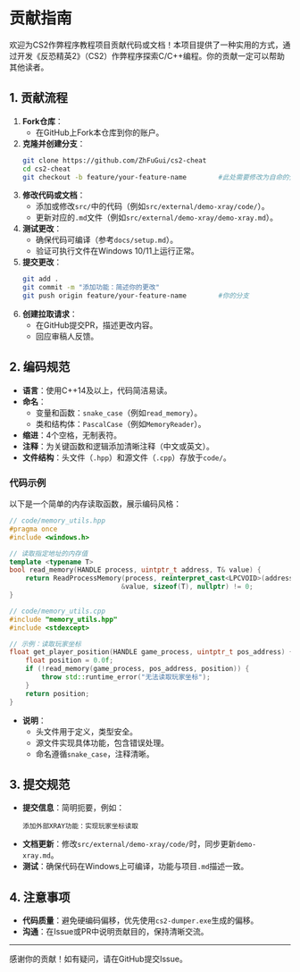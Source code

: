 # 贡献指南

欢迎为CS2作弊程序教程项目贡献代码或文档！本项目提供了一种实用的方式，通过开发《反恐精英2》（CS2）作弊程序探索C/C++编程。你的贡献一定可以帮助其他读者。


## 1. 贡献流程

1. **Fork仓库**：
   - 在GitHub上Fork本仓库到你的账户。
2. **克隆并创建分支**：
   ```bash
   git clone https://github.com/ZhFuGui/cs2-cheat
   cd cs2-cheat
   git checkout -b feature/your-feature-name        #此处需要修改为自命的分支名
   ```
3. **修改代码或文档**：
   - 添加或修改`src/`中的代码（例如`src/external/demo-xray/code/`）。
   - 更新对应的`.md`文件（例如`src/external/demo-xray/demo-xray.md`）。
4. **测试更改**：
   - 确保代码可编译（参考`docs/setup.md`）。
   - 验证可执行文件在Windows 10/11上运行正常。
5. **提交更改**：
   ```bash
   git add .
   git commit -m "添加功能：简述你的更改"
   git push origin feature/your-feature-name        #你的分支
   ```
6. **创建拉取请求**：
   - 在GitHub提交PR，描述更改内容。
   - 回应审稿人反馈。

## 2. 编码规范

- **语言**：使用C++14及以上，代码简洁易读。
- **命名**：
  - 变量和函数：`snake_case`（例如`read_memory`）。
  - 类和结构体：`PascalCase`（例如`MemoryReader`）。
- **缩进**：4个空格，无制表符。
- **注释**：为关键函数和逻辑添加清晰注释（中文或英文）。
- **文件结构**：头文件（`.hpp`）和源文件（`.cpp`）存放于`code/`。

### 代码示例

以下是一个简单的内存读取函数，展示编码风格：

```cpp
// code/memory_utils.hpp
#pragma once
#include <windows.h>

// 读取指定地址的内存值
template <typename T>
bool read_memory(HANDLE process, uintptr_t address, T& value) {
    return ReadProcessMemory(process, reinterpret_cast<LPCVOID>(address),
                            &value, sizeof(T), nullptr) != 0;
}
```

```cpp
// code/memory_utils.cpp
#include "memory_utils.hpp"
#include <stdexcept>

// 示例：读取玩家坐标
float get_player_position(HANDLE game_process, uintptr_t pos_address) {
    float position = 0.0f;
    if (!read_memory(game_process, pos_address, position)) {
        throw std::runtime_error("无法读取玩家坐标");
    }
    return position;
}
```

- **说明**：
  - 头文件用于定义，类型安全。
  - 源文件实现具体功能，包含错误处理。
  - 命名遵循`snake_case`，注释清晰。

## 3. 提交规范

- **提交信息**：简明扼要，例如：
  ```
  添加外部XRAY功能：实现玩家坐标读取
  ```
- **文档更新**：修改`src/external/demo-xray/code/`时，同步更新`demo-xray.md`。
- **测试**：确保代码在Windows上可编译，功能与项目`.md`描述一致。

## 4. 注意事项

- **代码质量**：避免硬编码偏移，优先使用`cs2-dumper.exe`生成的偏移。
- **沟通**：在Issue或PR中说明贡献目的，保持清晰交流。

---

感谢你的贡献！如有疑问，请在GitHub提交Issue。